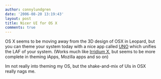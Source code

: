 ```yaml
---
author: connylundgren
date: '2006-08-20 13:19:43'
layout: post
title: Nicer UI for OS X
comments: true
---
```


OS X seems to be moving away from the 3D design of OSX in Leopard, but you can
theme your system today with a nice app called
[UNO](http://gui.interacto.net/) which unifies the LAF of your system. (Works
much like [Irridium X](http://sagefire.org/category/software/iridium/), but
seems to be more complete in theming iApps, Mozilla apps and so on)

Im not really into theming my OS, but the shake-and-mix of UIs in OSX really
nags me.

